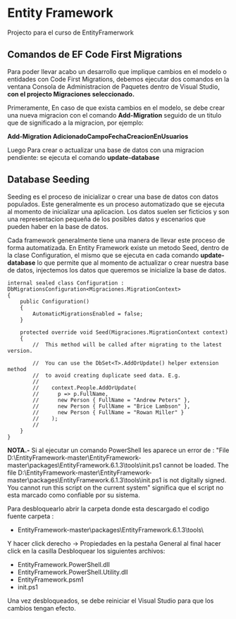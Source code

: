 # Entity Framework
Projecto para el curso de EntityFramerwork

## Comandos de EF Code First Migrations

Para poder llevar acabo un desarrollo que implique cambios en el modelo o entidades con Code First Migrations, debemos ejecutar dos comandos en la ventana Consola de Administracion de Paquetes dentro de Visual Studio, **con el projecto Migraciones seleccionado.**

Primeramente, En caso de que exista cambios en el modelo, se debe crear una nueva migracion con el comando  **Add-Migration** seguido de un titulo que de significado a la migracion, por ejemplo:

**Add-Migration AdicionadoCampoFechaCreacionEnUsuarios**

Luego Para crear o actualizar una base de datos con una migracion pendiente: se ejecuta el comando **update-database** 

## Database Seeding

Seeding es el proceso de inicializar o crear una base de datos con datos populados. Este generalmente es un proceso automatizado que se ejecuta al momento de inicializar una aplicacion. Los datos suelen ser ficticios y son una representacion pequeña de los posibles datos y escenarios que pueden haber en la base de datos.

Cada framework generalmente tiene una manera de llevar este proceso de forma automatizada. En Entity Framework existe un metodo Seed, dentro de la clase Configuration, el mismo que se ejecuta en cada comando **update-database** lo que permite que al momento de actualizar o crear nuestra base de datos, injectemos los datos que queremos se inicialize la base de datos. 

    internal sealed class Configuration : DbMigrationsConfiguration<Migraciones.MigrationContext>
    {
        public Configuration()
        {
            AutomaticMigrationsEnabled = false;
        }

        protected override void Seed(Migraciones.MigrationContext context)
        {
            //  This method will be called after migrating to the latest version.

            //  You can use the DbSet<T>.AddOrUpdate() helper extension method 
            //  to avoid creating duplicate seed data. E.g.
            //
            //    context.People.AddOrUpdate(
            //      p => p.FullName,
            //      new Person { FullName = "Andrew Peters" },
            //      new Person { FullName = "Brice Lambson" },
            //      new Person { FullName = "Rowan Miller" }
            //    );
            //
        }
    }
    
**NOTA.-**
Si al ejecutar un comando PowerShell les aparece un error de : "File D:\EntityFramework-master\EntityFramework-master\packages\EntityFramework.6.1.3\tools\init.ps1 cannot be loaded. The file D:\EntityFramework-master\EntityFramework-master\packages\EntityFramework.6.1.3\tools\init.ps1 is not digitally signed. You cannot run this script on the current system" significa que el script no esta marcado como confiable por su sistema. 

Para desbloquearlo abrir la carpeta donde esta descargado el codigo fuente carpeta : 

- EntityFramework-master\packages\EntityFramework.6.1.3\tools\

Y hacer click derecho -> Propiedades en la pestaña General al final hacer click en la casilla Desbloquear los siguientes archivos:

- EntityFramework.PowerShell.dll
- EntityFramework.PowerShell.Utility.dll
- EntityFramework.psm1 
- init.ps1

Una vez desbloqueados, se debe reiniciar el Visual Studio para que los cambios tengan efecto.

